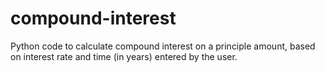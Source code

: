 # compound-interest
Python code to calculate compound interest on a principle amount, based on interest rate and time (in years) entered by the user.
